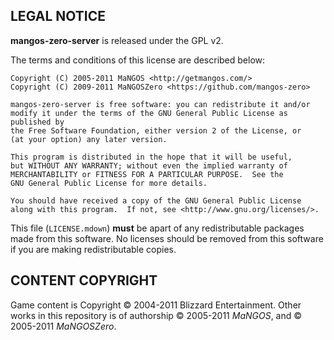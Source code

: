 LEGAL NOTICE
------------

**mangos-zero-server** is released under the GPL v2.

The terms and conditions of this license are described below:

	Copyright (C) 2005-2011 MaNGOS <http://getmangos.com/>
	Copyright (C) 2009-2011 MaNGOSZero <https://github.com/mangos-zero>
    
    mangos-zero-server is free software: you can redistribute it and/or
    modify it under the terms of the GNU General Public License as published by
    the Free Software Foundation, either version 2 of the License, or
    (at your option) any later version.
    
    This program is distributed in the hope that it will be useful,
    but WITHOUT ANY WARRANTY; without even the implied warranty of
    MERCHANTABILITY or FITNESS FOR A PARTICULAR PURPOSE.  See the
    GNU General Public License for more details.
    
    You should have received a copy of the GNU General Public License
    along with this program.  If not, see <http://www.gnu.org/licenses/>.

This file (`LICENSE.mdown`) **must** be apart of any redistributable packages
made from this software.  No licenses should be removed from this software if
you are making redistributable copies.


CONTENT COPYRIGHT
-----------------
Game content is Copyright © 2004-2011 Blizzard Entertainment.  Other works in
this repository is of authorship © 2005-2011 *MaNGOS*, and © 2005-2011 *MaNGOSZero*.
